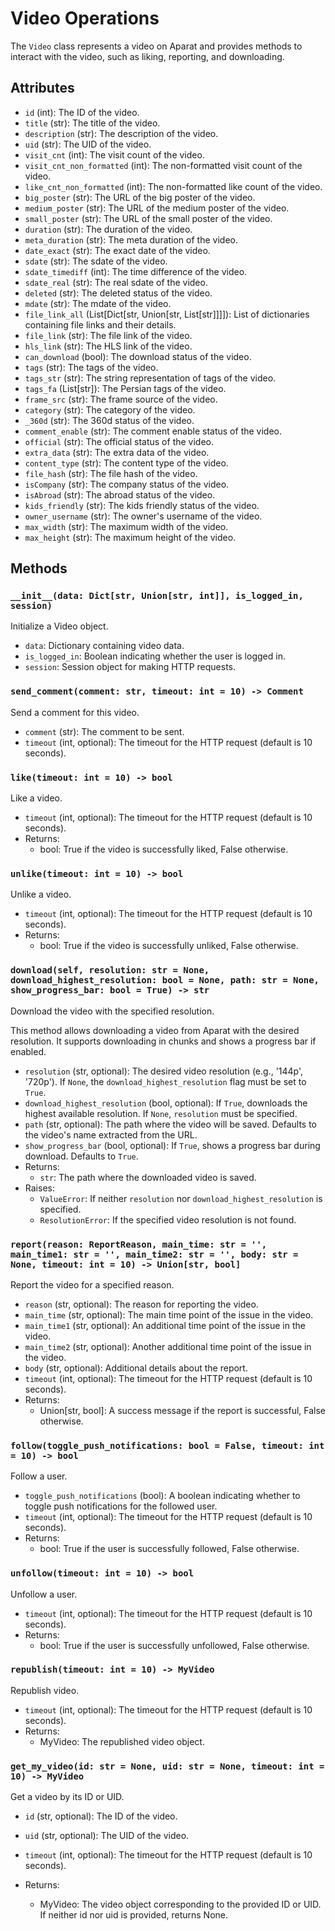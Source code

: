 # Video Operations

The `Video` class represents a video on Aparat and provides methods to interact with the video, such as liking, reporting, and downloading.

## Attributes

- `id` (int): The ID of the video.
- `title` (str): The title of the video.
- `description` (str): The description of the video.
- `uid` (str): The UID of the video.
- `visit_cnt` (int): The visit count of the video.
- `visit_cnt_non_formatted` (int): The non-formatted visit count of the video.
- `like_cnt_non_formatted` (int): The non-formatted like count of the video.
- `big_poster` (str): The URL of the big poster of the video.
- `medium_poster` (str): The URL of the medium poster of the video.
- `small_poster` (str): The URL of the small poster of the video.
- `duration` (str): The duration of the video.
- `meta_duration` (str): The meta duration of the video.
- `date_exact` (str): The exact date of the video.
- `sdate` (str): The sdate of the video.
- `sdate_timediff` (int): The time difference of the video.
- `sdate_real` (str): The real sdate of the video.
- `deleted` (str): The deleted status of the video.
- `mdate` (str): The mdate of the video.
- `file_link_all` (List[Dict[str, Union[str, List[str]]]]): List of dictionaries containing file links and their details.
- `file_link` (str): The file link of the video.
- `hls_link` (str): The HLS link of the video.
- `can_download` (bool): The download status of the video.
- `tags` (str): The tags of the video.
- `tags_str` (str): The string representation of tags of the video.
- `tags_fa` (List[str]): The Persian tags of the video.
- `frame_src` (str): The frame source of the video.
- `category` (str): The category of the video.
- `_360d` (str): The 360d status of the video.
- `comment_enable` (str): The comment enable status of the video.
- `official` (str): The official status of the video.
- `extra_data` (str): The extra data of the video.
- `content_type` (str): The content type of the video.
- `file_hash` (str): The file hash of the video.
- `isCompany` (str): The company status of the video.
- `isAbroad` (str): The abroad status of the video.
- `kids_friendly` (str): The kids friendly status of the video.
- `owner_username` (str): The owner's username of the video.
- `max_width` (str): The maximum width of the video.
- `max_height` (str): The maximum height of the video.

## Methods

### `__init__(data: Dict[str, Union[str, int]], is_logged_in, session)`

Initialize a Video object.

- `data`: Dictionary containing video data.
- `is_logged_in`: Boolean indicating whether the user is logged in.
- `session`: Session object for making HTTP requests.

### `send_comment(comment: str, timeout: int = 10) -> Comment`

Send a comment for this video.

- `comment` (str): The comment to be sent.
- `timeout` (int, optional): The timeout for the HTTP request (default is 10 seconds).

### `like(timeout: int = 10) -> bool`

Like a video.

- `timeout` (int, optional): The timeout for the HTTP request (default is 10 seconds).
- Returns:
    - bool: True if the video is successfully liked, False otherwise.

### `unlike(timeout: int = 10) -> bool`

Unlike a video.

- `timeout` (int, optional): The timeout for the HTTP request (default is 10 seconds).
- Returns:
    - bool: True if the video is successfully unliked, False otherwise.

### `download(self, resolution: str = None, download_highest_resolution: bool = None, path: str = None, show_progress_bar: bool = True) -> str`

Download the video with the specified resolution.

This method allows downloading a video from Aparat with the desired resolution. It supports downloading in chunks and shows a progress bar if enabled.

- `resolution` (str, optional): The desired video resolution (e.g., '144p', '720p'). If `None`, the `download_highest_resolution` flag must be set to `True`.
- `download_highest_resolution` (bool, optional): If `True`, downloads the highest available resolution. If `None`, `resolution` must be specified.
- `path` (str, optional): The path where the video will be saved. Defaults to the video's name extracted from the URL.
- `show_progress_bar` (bool, optional): If `True`, shows a progress bar during download. Defaults to `True`.
- Returns:
    - `str`: The path where the downloaded video is saved.
- Raises:
    - `ValueError`: If neither `resolution` nor `download_highest_resolution` is specified.
    - `ResolutionError`: If the specified video resolution is not found.

### `report(reason: ReportReason, main_time: str = '', main_time1: str = '', main_time2: str = '', body: str = None, timeout: int = 10) -> Union[str, bool]`

Report the video for a specified reason.

- `reason` (str, optional): The reason for reporting the video.
- `main_time` (str, optional): The main time point of the issue in the video.
- `main_time1` (str, optional): An additional time point of the issue in the video.
- `main_time2` (str, optional): Another additional time point of the issue in the video.
- `body` (str, optional): Additional details about the report.
- `timeout` (int, optional): The timeout for the HTTP request (default is 10 seconds).
- Returns:
    - Union[str, bool]: A success message if the report is successful, False otherwise.

### `follow(toggle_push_notifications: bool = False, timeout: int = 10) -> bool`

Follow a user.

- `toggle_push_notifications` (bool): A boolean indicating whether to toggle push notifications for the followed user.
- `timeout` (int, optional): The timeout for the HTTP request (default is 10 seconds).
- Returns:
    - bool: True if the user is successfully followed, False otherwise.

### `unfollow(timeout: int = 10) -> bool`

Unfollow a user.

- `timeout` (int, optional): The timeout for the HTTP request (default is 10 seconds).
- Returns:
    - bool: True if the user is successfully unfollowed, False otherwise.

### `republish(timeout: int = 10) -> MyVideo`

Republish video.

- `timeout` (int, optional): The timeout for the HTTP request (default is 10 seconds).
- Returns:
    - MyVideo: The republished video object.

### `get_my_video(id: str = None, uid: str = None, timeout: int = 10) -> MyVideo`

Get a video by its ID or UID.

- `id` (str, optional): The ID of the video.
- `uid` (str, optional): The UID of the video.
- `timeout` (int, optional): The timeout for the HTTP request (default is 10 seconds).

- Returns:
    - MyVideo: The video object corresponding to the provided ID or UID. If neither id nor uid is provided, returns None.
